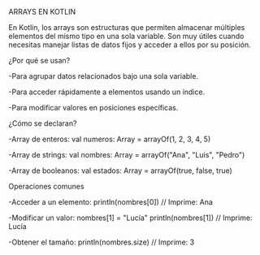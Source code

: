ARRAYS EN KOTLIN

En Kotlin, los arrays son estructuras que permiten almacenar múltiples elementos del mismo tipo en una sola variable. Son muy útiles cuando necesitas manejar listas de datos fijos y acceder a ellos por su posición.

¿Por qué se usan?

-Para agrupar datos relacionados bajo una sola variable.

-Para acceder rápidamente a elementos usando un índice.

-Para modificar valores en posiciones específicas.

¿Cómo se declaran?

-Array de enteros: val numeros: Array<Int> = arrayOf(1, 2, 3, 4, 5)

-Array de strings: val nombres: Array<String> = arrayOf("Ana", "Luis", "Pedro")

-Array de booleanos: val estados: Array<Boolean> = arrayOf(true, false, true)

Operaciones comunes

-Acceder a un elemento: println(nombres[0])  // Imprime: Ana

-Modificar un valor: nombres[1] = "Lucía" println(nombres[1])  // Imprime: Lucía

-Obtener el tamaño: println(nombres.size)  // Imprime: 3
